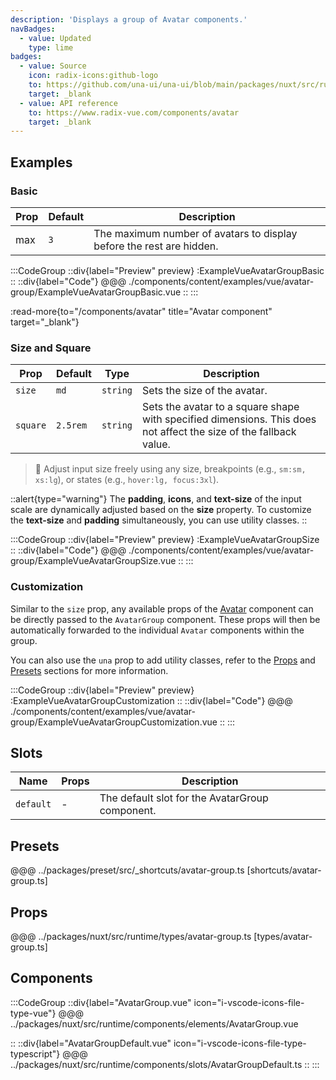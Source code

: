 ```yaml
---
description: 'Displays a group of Avatar components.'
navBadges:
  - value: Updated
    type: lime
badges:
  - value: Source
    icon: radix-icons:github-logo
    to: https://github.com/una-ui/una-ui/blob/main/packages/nuxt/src/runtime/components/slots/AvatarGroupDefault.ts
    target: _blank
  - value: API reference
    to: https://www.radix-vue.com/components/avatar
    target: _blank
---
```


## Examples

### Basic

| Prop | Default | Description                                                          |
| ---- | ------- | -------------------------------------------------------------------- |
| max  | `3`     | The maximum number of avatars to display before the rest are hidden. |

:::CodeGroup
::div{label="Preview" preview}
:ExampleVueAvatarGroupBasic
::
::div{label="Code"}
@@@ ./components/content/examples/vue/avatar-group/ExampleVueAvatarGroupBasic.vue
::
:::

:read-more{to="/components/avatar" title="Avatar component" target="_blank"}

### Size and Square

| Prop     | Default  | Type     | Description                                                                                                       |
| -------- | -------- | -------- | ----------------------------------------------------------------------------------------------------------------- |
| `size`   | `md`     | `string` | Sets the size of the avatar.                                                                                      |
| `square` | `2.5rem` | `string` | Sets the avatar to a square shape with specified dimensions. This does not affect the size of the fallback value. |

> 🚀 Adjust input size freely using any size, breakpoints (e.g., `sm:sm, xs:lg`), or states (e.g., `hover:lg, focus:3xl`).

::alert{type="warning"}
The **padding**, **icons**, and **text-size** of the input scale are dynamically adjusted based on the **size** property. To customize the **text-size** and **padding** simultaneously, you can use utility classes.
::

:::CodeGroup
::div{label="Preview" preview}
:ExampleVueAvatarGroupSize
::
::div{label="Code"}
@@@ ./components/content/examples/vue/avatar-group/ExampleVueAvatarGroupSize.vue
::
:::

### Customization

Similar to the `size` prop, any available props of the [Avatar](avatar) component can be directly passed to the `AvatarGroup` component. These props will then be automatically forwarded to the individual `Avatar` components within the group.

You can also use the `una` prop to add utility classes, refer to the [Props](#props) and [Presets](#presets) sections for more information.

:::CodeGroup
::div{label="Preview" preview}
:ExampleVueAvatarGroupCustomization
::
::div{label="Code"}
@@@ ./components/content/examples/vue/avatar-group/ExampleVueAvatarGroupCustomization.vue
::
:::

## Slots

| Name      | Props | Description                                     |
| --------- | ----- | ----------------------------------------------- |
| `default` | -     | The default slot for the AvatarGroup component. |

## Presets

@@@ ../packages/preset/src/_shortcuts/avatar-group.ts [shortcuts/avatar-group.ts]

## Props

@@@ ../packages/nuxt/src/runtime/types/avatar-group.ts [types/avatar-group.ts]

## Components

:::CodeGroup
::div{label="AvatarGroup.vue" icon="i-vscode-icons-file-type-vue"}
@@@ ../packages/nuxt/src/runtime/components/elements/AvatarGroup.vue

::
::div{label="AvatarGroupDefault.vue" icon="i-vscode-icons-file-type-typescript"}
@@@ ../packages/nuxt/src/runtime/components/slots/AvatarGroupDefault.ts
::
:::
